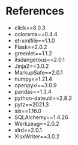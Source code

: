 # References

* click==8.0.3
* colorama==0.4.4
* et-xmlfile==1.1.0
* Flask==2.0.2
* greenlet==1.1.2
* itsdangerous==2.0.1
* Jinja2==3.0.2
* MarkupSafe==2.0.1
* numpy==1.21.4
* openpyxl==3.0.9
* pandas==1.3.4
* python-dateutil==2.8.2
* pytz==2021.3
* six==1.16.0
* SQLAlchemy==1.4.26
* Werkzeug==2.0.2
* xlrd==2.0.1
* XlsxWriter==3.0.2
